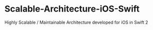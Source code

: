 # Scalable-Architecture-iOS-Swift
Highly Scalable / Maintainable Architecture developed for iOS in Swift 2
